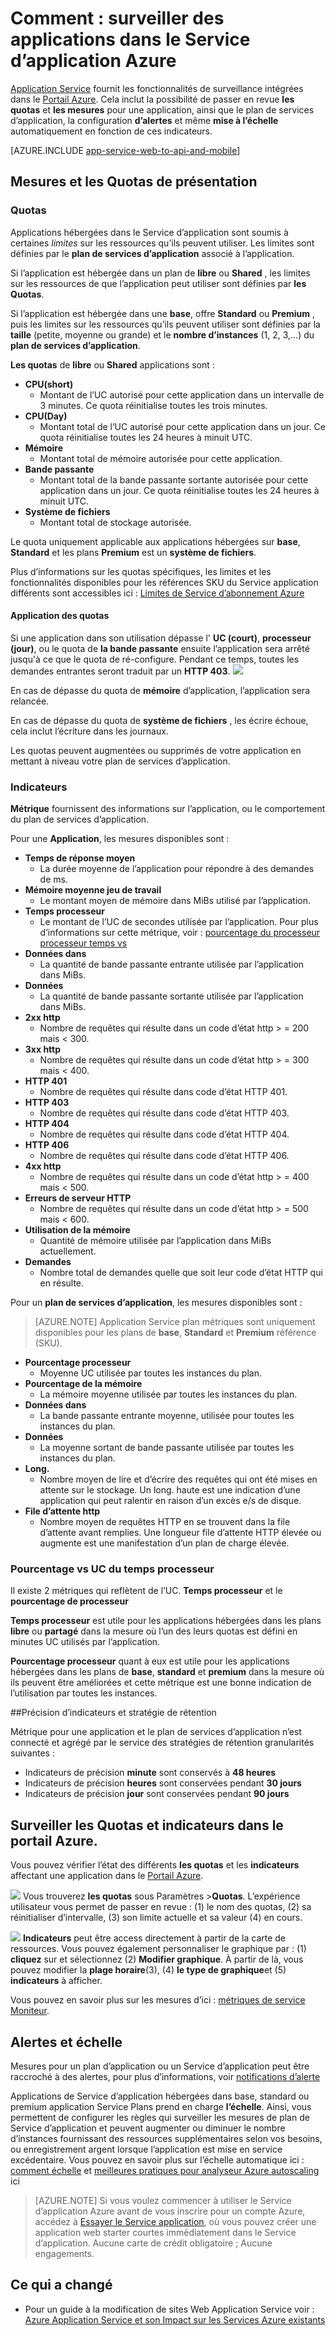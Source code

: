 <properties
    pageTitle="Surveiller des applications dans le Service d’application Azure"
    description="Apprenez à surveiller des applications dans le Service d’application Azure à l’aide du portail Azure."
    services="app-service"
    documentationCenter=""
    authors="btardif"
    manager="wpickett"
    editor="mollybos"/>

<tags
    ms.service="app-service"
    ms.workload="na"
    ms.tgt_pltfrm="na"
    ms.devlang="na"
    ms.topic="article"
    ms.date="09/07/2016"
    ms.author="byvinyal"/>

# <a name="how-to-monitor-apps-in-azure-app-service"></a>Comment : surveiller des applications dans le Service d’application Azure

[Application Service](http://go.microsoft.com/fwlink/?LinkId=529714) fournit les fonctionnalités de surveillance intégrées dans le [Portail Azure](https://portal.azure.com).
Cela inclut la possibilité de passer en revue **les quotas** et **les mesures** pour une application, ainsi que le plan de services d’application, la configuration **d’alertes** et même **mise à l’échelle** automatiquement en fonction de ces indicateurs.

[AZURE.INCLUDE [app-service-web-to-api-and-mobile](../../includes/app-service-web-to-api-and-mobile.md)]

## <a name="understanding-quotas-and-metrics"></a>Mesures et les Quotas de présentation

### <a name="quotas"></a>Quotas

Applications hébergées dans le Service d’application sont soumis à certaines *limites* sur les ressources qu’ils peuvent utiliser. Les limites sont définies par le **plan de services d’application** associé à l’application.

Si l’application est hébergée dans un plan de **libre** ou **Shared** , les limites sur les ressources de que l’application peut utiliser sont définies par **les Quotas**.

Si l’application est hébergée dans une **base**, offre **Standard** ou **Premium** , puis les limites sur les ressources qu’ils peuvent utiliser sont définies par la **taille** (petite, moyenne ou grande) et le **nombre d’instances** (1, 2, 3,...) du **plan de services d’application**.

**Les quotas** de **libre** ou **Shared** applications sont :

* **CPU(short)**
   * Montant de l’UC autorisé pour cette application dans un intervalle de 3 minutes. Ce quota réinitialise toutes les trois minutes.
* **CPU(Day)**
   * Montant total de l’UC autorisé pour cette application dans un jour. Ce quota réinitialise toutes les 24 heures à minuit UTC.
* **Mémoire**
   * Montant total de mémoire autorisée pour cette application.
* **Bande passante**
   * Montant total de la bande passante sortante autorisée pour cette application dans un jour.
   Ce quota réinitialise toutes les 24 heures à minuit UTC.
* **Système de fichiers**
   * Montant total de stockage autorisée.

Le quota uniquement applicable aux applications hébergées sur **base**, **Standard** et les plans **Premium** est un **système de fichiers**.

Plus d’informations sur les quotas spécifiques, les limites et les fonctionnalités disponibles pour les références SKU du Service application différents sont accessibles ici : [Limites de Service d’abonnement Azure](../azure-subscription-service-limits.md#app-service-limits)

#### <a name="quota-enforcement"></a>Application des quotas

Si une application dans son utilisation dépasse l' **UC (court)**, **processeur (jour)**, ou le quota de **la bande passante** ensuite l’application sera arrêté jusqu'à ce que le quota de ré-configure. Pendant ce temps, toutes les demandes entrantes seront traduit par un **HTTP 403**.
![][http403]

En cas de dépasse du quota de **mémoire** d’application, l’application sera relancée.

En cas de dépasse du quota de **système de fichiers** , les écrire échoue, cela inclut l’écriture dans les journaux.

Les quotas peuvent augmentées ou supprimés de votre application en mettant à niveau votre plan de services d’application.

### <a name="metrics"></a>Indicateurs

**Métrique** fournissent des informations sur l’application, ou le comportement du plan de services d’application.

Pour une **Application**, les mesures disponibles sont :

* **Temps de réponse moyen**
   * La durée moyenne de l’application pour répondre à des demandes de ms.
* **Mémoire moyenne jeu de travail**
   * Le montant moyen de mémoire dans MiBs utilisé par l’application.
* **Temps processeur**
   * Le montant de l’UC de secondes utilisée par l’application. Pour plus d’informations sur cette métrique, voir : [pourcentage du processeur processeur temps vs](#cpu-time-vs-cpu-percentage)
* **Données dans**
   * La quantité de bande passante entrante utilisée par l’application dans MiBs.
* **Données**
   * La quantité de bande passante sortante utilisée par l’application dans MiBs.
* **2xx http**
   * Nombre de requêtes qui résulte dans un code d’état http > = 200 mais < 300.
* **3xx http**
   * Nombre de requêtes qui résulte dans un code d’état http > = 300 mais < 400.
* **HTTP 401**
   * Nombre de requêtes qui résulte dans code d’état HTTP 401.
* **HTTP 403**
   * Nombre de requêtes qui résulte dans code d’état HTTP 403.
* **HTTP 404**
   * Nombre de requêtes qui résulte dans code d’état HTTP 404.
* **HTTP 406**
   * Nombre de requêtes qui résulte dans code d’état HTTP 406.
* **4xx http**
   * Nombre de requêtes qui résulte dans un code d’état http > = 400 mais < 500.
* **Erreurs de serveur HTTP**
   * Nombre de requêtes qui résulte dans un code d’état http > = 500 mais < 600.
* **Utilisation de la mémoire**
   * Quantité de mémoire utilisée par l’application dans MiBs actuellement.
* **Demandes**
   * Nombre total de demandes quelle que soit leur code d’état HTTP qui en résulte.

Pour un **plan de services d’application**, les mesures disponibles sont :

>[AZURE.NOTE] Application Service plan métriques sont uniquement disponibles pour les plans de **base**, **Standard** et **Premium** référence (SKU).

* **Pourcentage processeur**
   * Moyenne UC utilisée par toutes les instances du plan.
* **Pourcentage de la mémoire**
   * La mémoire moyenne utilisée par toutes les instances du plan.
* **Données dans**
   * La bande passante entrante moyenne, utilisée pour toutes les instances du plan.
* **Données**
   * La moyenne sortant de bande passante utilisée par toutes les instances du plan.
* **Long.**
   * Nombre moyen de lire et d’écrire des requêtes qui ont été mises en attente sur le stockage. Un long. haute est une indication d’une application qui peut ralentir en raison d’un excès e/s de disque.
* **File d’attente http**
   * Nombre moyen de requêtes HTTP en se trouvent dans la file d’attente avant remplies. Une longueur file d’attente HTTP élevée ou augmente est une manifestation d’un plan de charge élevée.

### <a name="cpu-time-vs-cpu-percentage"></a>Pourcentage vs UC du temps processeur
<!-- To do: Fix Anchor (#CPU-time-vs.-CPU-percentage) -->

Il existe 2 métriques qui reflètent de l’UC. **Temps processeur** et le **pourcentage de processeur**

**Temps processeur** est utile pour les applications hébergées dans les plans **libre** ou **partagé** dans la mesure où l’un des leurs quotas est défini en minutes UC utilisés par l’application.

**Pourcentage processeur** quant à eux est utile pour les applications hébergées dans les plans de **base**, **standard** et **premium** dans la mesure où ils peuvent être améliorées et cette métrique est une bonne indication de l’utilisation par toutes les instances.

##<a name="metrics-granularity-and-retention-policy"></a>Précision d’indicateurs et stratégie de rétention

Métrique pour une application et le plan de services d’application n’est connecté et agrégé par le service des stratégies de rétention granularités suivantes :

 * Indicateurs de précision **minute** sont conservés à **48 heures**
 * Indicateurs de précision **heures** sont conservées pendant **30 jours**
 * Indicateurs de précision **jour** sont conservées pendant **90 jours**

## <a name="monitoring-quotas-and-metrics-in-the-azure-portal"></a>Surveiller les Quotas et indicateurs dans le portail Azure.

Vous pouvez vérifier l’état des différents **les quotas** et les **indicateurs** affectant une application dans le [Portail Azure](https://portal.azure.com).

![][quotas]
Vous trouverez **les quotas** sous Paramètres >**Quotas**. L’expérience utilisateur vous permet de passer en revue : (1) le nom des quotas, (2) sa réinitialiser d’intervalle, (3) son limite actuelle et sa valeur (4) en cours.

![][metrics]
**Indicateurs** peut être access directement à partir de la carte de ressources. Vous pouvez également personnaliser le graphique par : (1) **cliquez** sur et sélectionnez (2) **Modifier graphique**.
À partir de là, vous pouvez modifier la **plage horaire**(3), (4) **le type de graphique**et (5) **indicateurs** à afficher.  

Vous pouvez en savoir plus sur les mesures d’ici : [métriques de service Moniteur](../monitoring-and-diagnostics/insights-how-to-customize-monitoring.md).

## <a name="alerts-and-autoscale"></a>Alertes et échelle
Mesures pour un plan d’application ou un Service d’application peut être raccroché à des alertes, pour plus d’informations, voir [notifications d’alerte](../monitoring-and-diagnostics/insights-receive-alert-notifications.md)

Applications de Service d’application hébergées dans base, standard ou premium application Service Plans prend en charge **l’échelle**. Ainsi, vous permettent de configurer les règles qui surveiller les mesures de plan de Service d’application et peuvent augmenter ou diminuer le nombre d’instances fournissant des ressources supplémentaires selon vos besoins, ou enregistrement argent lorsque l’application est mise en service excédentaire. Vous pouvez en savoir plus sur l’échelle automatique ici : [comment échelle](../monitoring-and-diagnostics/insights-how-to-scale.md) et [meilleures pratiques pour analyseur Azure autoscaling](../monitoring-and-diagnostics/insights-autoscale-best-practices.md) ici

>[AZURE.NOTE] Si vous voulez commencer à utiliser le Service d’application Azure avant de vous inscrire pour un compte Azure, accédez à [Essayer le Service application](http://go.microsoft.com/fwlink/?LinkId=523751), où vous pouvez créer une application web starter courtes immédiatement dans le Service d’application. Aucune carte de crédit obligatoire ; Aucune engagements.

## <a name="whats-changed"></a>Ce qui a changé
* Pour un guide à la modification de sites Web Application Service voir : [Azure Application Service et son Impact sur les Services Azure existants](http://go.microsoft.com/fwlink/?LinkId=529714)

[fzilla]:http://go.microsoft.com/fwlink/?LinkId=247914
[vmsizes]:http://go.microsoft.com/fwlink/?LinkID=309169



<!-- Images. -->
[http403]: ./media/web-sites-monitor/http403.png
[quotas]: ./media/web-sites-monitor/quotas.png
[metrics]: ./media/web-sites-monitor/metrics.png
